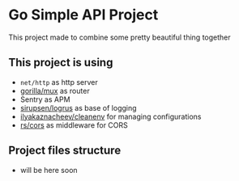 # Go Simple API Project

This project made to combine some pretty beautiful thing together

## This project is using
* `net/http` as http server
* [gorilla/mux](https://github.com/gorilla/mux) as router
* Sentry as APM
* [sirupsen/logrus](https://github.com/sirupsen/logrus) as base of logging
* [ilyakaznacheev/cleanenv](https://github.com/ilyakaznacheev/cleanenv) for managing configurations
* [rs/cors](https://github.com/rs/cors) as middleware for CORS

## Project files structure
* will be here soon